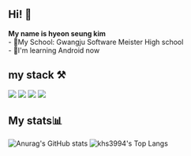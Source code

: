 

<h2>Hi! 👋</h2>
<div><strong>My name is hyeon seung kim</strong><br>
- 💒My School: Gwangju Software Meister High school<br>
- 💪I'm learning Android now</div>

<h2>my stack ⚒</h2>
<div>
  <img src="https://img.shields.io/badge/Kotlin-A0AFFF?style=flat-square&logo=Kotlin&logoColor=white"/> </a><img src="https://img.shields.io/badge/Java-0A6ECD?style=flat-square&logo=Java&logoColor=white"/> </a>
 </a> </a><img src="https://img.shields.io/badge/C-1E90FF?style=flat-square&logo=C&logoColor=white"/>
 <a><img src="https://img.shields.io/badge/android studio-00FF40?style=flat-square&logo=android studio&logoColor=white"/></a></div> 

<h2>My stats📊</h2>

  ![Anurag's GitHub stats](https://github-readme-stats.vercel.app/api?username=khs3994&&show_icons=true&theme=default)
    ![khs3994's Top Langs](https://github-readme-stats.vercel.app/api/top-langs/?username=khs3994&layout=compact)
